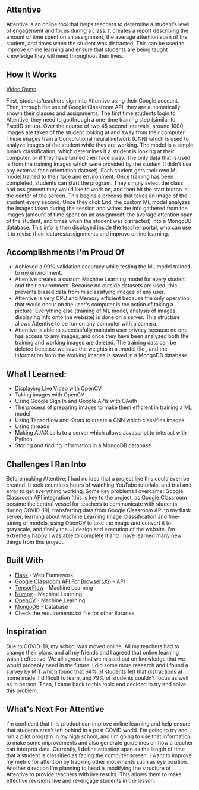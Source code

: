 ## Attentive

Attentive is an online tool that helps teachers to determine a student’s level of engagement and focus during a class. It creates a report describing the amount of time spent on an assignment, the average attention span of the student, and times when the student was distracted. This can be used to improve online learning and ensure that students are being taught knowledge they will need throughout their lives.

## How It Works
[Video Demo](https://youtu.be/QUQZLSsfu4A)

First, students/teachers sign into Attentive using their Google account. Then, through the use of Google Classroom API, they are automatically shown their classes and assignments. The first time students login to Attentive, they need to go through a one-time training step (similar to FaceID setup). Over the course of two 45 second intervals, around 1000 images are taken of the student looking at and away from their computer. These images train a Convolutional neural network (CNN) which is used to analyze images of the student while they are working. The model is a simple binary classification, which determines if a student is looking at their computer, or if they have turned their face away. The only data that is used is from the training images which were provided by the student (I didn't use any external face orientation dataset). Each student gets their own ML model trained to their face and environment. Once training has been completed, students can start the program. They simply select the class and assignment they would like to work on, and then hit the start button in the center of the screen. This begins a process that takes an image of the student every second. Once they click End, the custom ML model analyzes the images taken during the session and writes the info gathered from the images (amount of time spent on an assignment, the average attention span of the student, and times when the student was distracted) into a MongoDB database. This info is then displayed inside the teacher portal, who can use it to revise their lectures/assignments and improve online learning.

## Accomplishments I'm Proud Of
 - Achieved a 99% validation accuracy while testing the ML model trained to my environment. 
 - Attentive creates a custom Machine Learning model for every student and their environment. Because no outside datasets are used, this prevents biased data from misclassifying images of any user.
 - Attentive is very CPU and Memory efficient because the only operation that would occur on the user's computer is the action of taking a picture. Everything else (training of ML model, analysis of images, displaying info onto the website) is done on a server. This structure allows Attentive to be run on any computer with a camera.
 - Attentive is able to successfully maintain user privacy because no one has access to any images, and once they have been analyzed both the training and working images are deleted. The training data can be deleted because we save the weights in a .model file , and the information from the working images is saved in a MongoDB database.

## What I Learned:
 - Displaying Live Video with OpenCV
 - Taking images with OpenCV
 - Using Google Sign In and Google APIs with OAuth
 - The process of preparing images to make them efficient in training a ML model
 - Using Tensorflow and Keras to create a CNN which classifies images
 - Using threads
 - Making AJAX calls to a server which allows Javascript to interact with Python
 - Storing and finding information in a MongoDB database

## Challenges I Ran Into
Before making Attentive, I had no idea that a project like this could even be created. It took countless hours of watching YouTube tutorials, and trial and error to get everything working. Some key problems I overcame: Google Classroom API integration (this is key to the project, as Google Classroom became the central vessel for teachers to communicate with students during COVID-19), transferring data from Google Classroom API to my flask server, learning about Machine Learning Image Classification and fine-tuning of models, using OpenCV to take the image and convert it to grayscale, and finally the UI design and execution of the website. I'm extremely happy I was able to complete it and I have learned many new things from this project.

## Built With

* [Flask](https://flask.palletsprojects.com/en/1.1.x/) - Web Framework
* [Google Classroom API For Browser(JS)](https://developers.google.com/classroom) - API
* [TensorFlow](https://www.tensorflow.org/) - Machine Learning
* [Numpy](https://numpy.org/) - Machine Learning
* [OpenCV](https://opencv.org/) - Machine Learning
* [MongoDB](https://www.mongodb.com/) - Database
* Check the requirements.txt file for other libraries

## Inspiration
Due to COVID-19, my school was moved online. All my teachers had to change their plans, and all my friends and I agreed that online learning wasn't effective. We all agreed that we missed out on knowledge that we would probably need in the future. I did some more research and I found a [survey](http://ir.mit.edu/remote-experience) by MIT which found that 64% of students felt that distractions at home made it difficult to learn, and 79% of students couldn't focus as well as in person. Then, I came back to this topic and decided to try and solve this problem. 

## What's Next For Attentive
I'm confident that this product can improve online learning and help ensure that students aren't left behind in a post COVID world. I'm going to try and run a pilot program in my high school, and I'm going to use that information to make some improvements and also generate guidelines on how a teacher can interpret data. Currently, I define attention span as the length of time that a student is classified as facing the computer screen. I want to improve my metric for attention by tracking other movements such as eye position. Another direction I'm planning to head is modifying the structure of Attentive to provide teachers with live results. This allows them to make effective revisions live and re-engage students in the lesson.

